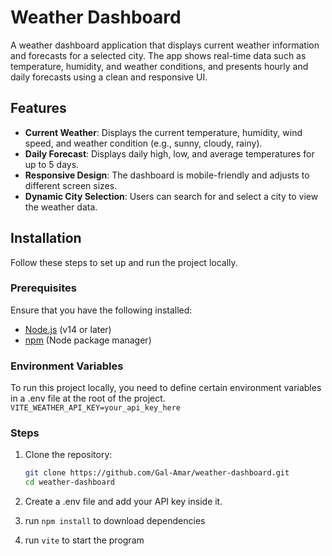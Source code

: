 # Weather Dashboard

A weather dashboard application that displays current weather information and forecasts for a selected city. The app shows real-time data such as temperature, humidity, and weather conditions, and presents hourly and daily forecasts using a clean and responsive UI.

## Features

- **Current Weather**: Displays the current temperature, humidity, wind speed, and weather condition (e.g., sunny, cloudy, rainy).
- **Daily Forecast**: Displays daily high, low, and average temperatures for up to 5 days.
- **Responsive Design**: The dashboard is mobile-friendly and adjusts to different screen sizes.
- **Dynamic City Selection**: Users can search for and select a city to view the weather data.

## Installation

Follow these steps to set up and run the project locally.

### Prerequisites

Ensure that you have the following installed:
- [Node.js](https://nodejs.org/) (v14 or later)
- [npm](https://www.npmjs.com/) (Node package manager)

### Environment Variables
To run this project locally, you need to define certain environment variables in a .env file at the root of the project. 
```VITE_WEATHER_API_KEY=your_api_key_here```

### Steps

1. Clone the repository:

   ```bash
   git clone https://github.com/Gal-Amar/weather-dashboard.git
   cd weather-dashboard
   
2. Create a .env file and add your API key inside it.

3. run ```npm install``` to download dependencies

4. run ```vite``` to start the program